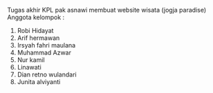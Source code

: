 Tugas akhir KPL pak asnawi membuat website wisata (jogja paradise)
Anggota kelompok :
1. Robi Hidayat
2. Arif hermawan
3. Irsyah fahri maulana
4. Muhammad Azwar
5. Nur kamil
6. Linawati
7. Dian retno wulandari
8. Junita alviyanti
